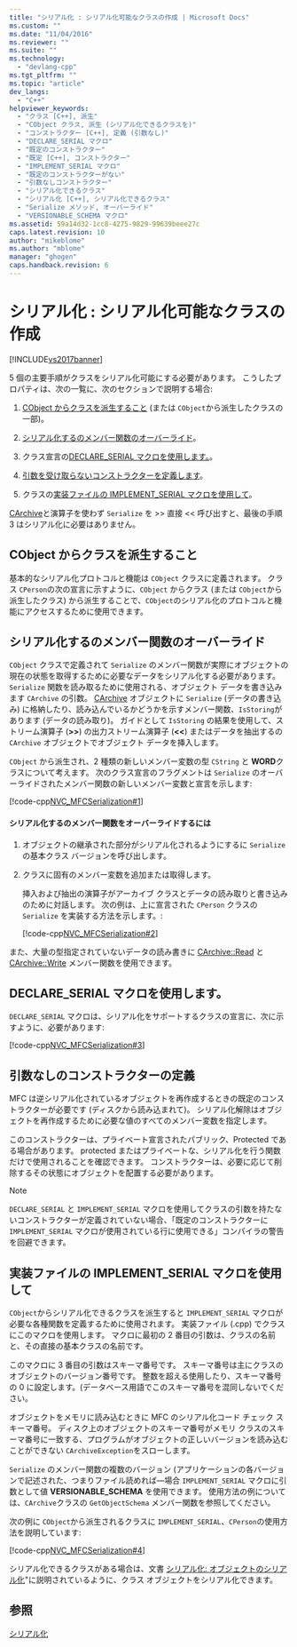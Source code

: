 ```yaml
---
title: "シリアル化 : シリアル化可能なクラスの作成 | Microsoft Docs"
ms.custom: ""
ms.date: "11/04/2016"
ms.reviewer: ""
ms.suite: ""
ms.technology: 
  - "devlang-cpp"
ms.tgt_pltfrm: ""
ms.topic: "article"
dev_langs: 
  - "C++"
helpviewer_keywords: 
  - "クラス [C++], 派生"
  - "CObject クラス, 派生 (シリアル化できるクラスを)"
  - "コンストラクター [C++], 定義 (引数なし)"
  - "DECLARE_SERIAL マクロ"
  - "既定のコンストラクター"
  - "既定 [C++], コンストラクター"
  - "IMPLEMENT_SERIAL マクロ"
  - "既定のコンストラクターがない"
  - "引数なしコンストラクター"
  - "シリアル化できるクラス"
  - "シリアル化 [C++], シリアル化できるクラス"
  - "Serialize メソッド, オーバーライド"
  - "VERSIONABLE_SCHEMA マクロ"
ms.assetid: 59a14d32-1cc8-4275-9829-99639beee27c
caps.latest.revision: 10
author: "mikeblome"
ms.author: "mblome"
manager: "ghogen"
caps.handback.revision: 6
---
```

# シリアル化 : シリアル化可能なクラスの作成
[!INCLUDE[vs2017banner](../assembler/inline/includes/vs2017banner.md)]

5 個の主要手順がクラスをシリアル化可能にする必要があります。  こうしたプロパティは、次の一覧に、次のセクションで説明する場合:  
  
1.  [CObject からクラスを派生すること](#_core_deriving_your_class_from_cobject) \(または `CObject`から派生したクラスの一部\)。  
  
2.  [シリアル化するのメンバー関数のオーバーライド](#_core_overriding_the_serialize_member_function)。  
  
3.  クラス宣言の[DECLARE\_SERIAL マクロを使用します。](#_core_using_the_declare_serial_macro)。  
  
4.  [引数を受け取らないコンストラクターを定義します](#_core_defining_a_constructor_with_no_arguments)。  
  
5.  クラスの[実装ファイルの IMPLEMENT\_SERIAL マクロを使用して](#_core_using_the_implement_serial_macro_in_the_implementation_file)。  
  
 [CArchive](../mfc/reference/carchive-class.md)と演算子を使わず `Serialize` を \>\> 直接 \<\< 呼び出すと、最後の手順 3 はシリアル化に必要はありません。  
  
##  <a name="_core_deriving_your_class_from_cobject"></a> CObject からクラスを派生すること  
 基本的なシリアル化プロトコルと機能は `CObject` クラスに定義されます。  クラス `CPerson`の次の宣言に示すように、`CObject` からクラス \(または `CObject`から派生したクラス\) から派生することで、`CObject`のシリアル化のプロトコルと機能にアクセスするために使用できます。  
  
##  <a name="_core_overriding_the_serialize_member_function"></a> シリアル化するのメンバー関数のオーバーライド  
 `CObject` クラスで定義されて `Serialize` のメンバー関数が実際にオブジェクトの現在の状態を取得するために必要なデータをシリアル化する必要があります。  `Serialize` 関数を読み取るために使用される、オブジェクト データを書き込みます `CArchive` の引数。  [CArchive](../mfc/reference/carchive-class.md) オブジェクトに `Serialize` \(データの書き込み\) に格納したり、読み込んでいるかどうかを示すメンバー関数、`IsStoring`があります \(データの読み取り\)。  ガイドとして `IsStoring` の結果を使用して、ストリーム演算子 \(**\>\>**\) の出力ストリーム演算子 \(**\<\<**\) またはデータを抽出するの `CArchive` オブジェクトでオブジェクト データを挿入します。  
  
 `CObject` から派生され、2 種類の新しいメンバー変数の型 `CString` と **WORD**クラスについて考えます。  次のクラス宣言のフラグメントは `Serialize` のオーバーライドされたメンバー関数の新しいメンバー変数と宣言を示します:  
  
 [!code-cpp[NVC_MFCSerialization#1](../mfc/codesnippet/CPP/serialization-making-a-serializable-class_1.h)]  
  
#### シリアル化するのメンバー関数をオーバーライドするには  
  
1.  オブジェクトの継承された部分がシリアル化されるようにするに `Serialize` の基本クラス バージョンを呼び出します。  
  
2.  クラスに固有のメンバー変数を追加または取得します。  
  
     挿入および抽出の演算子がアーカイブ クラスとデータの読み取りと書き込みのために対話します。  次の例は、上に宣言された `CPerson` クラスの `Serialize` を実装する方法を示します。:  
  
     [!code-cpp[NVC_MFCSerialization#2](../mfc/codesnippet/CPP/serialization-making-a-serializable-class_2.cpp)]  
  
 また、大量の型指定されていないデータの読み書きに [CArchive::Read](../Topic/CArchive::Read.md) と [CArchive::Write](../Topic/CArchive::Write.md) メンバー関数を使用できます。  
  
##  <a name="_core_using_the_declare_serial_macro"></a> DECLARE\_SERIAL マクロを使用します。  
 `DECLARE_SERIAL` マクロは、シリアル化をサポートするクラスの宣言に、次に示すように、必要があります:  
  
 [!code-cpp[NVC_MFCSerialization#3](../mfc/codesnippet/CPP/serialization-making-a-serializable-class_3.h)]  
  
##  <a name="_core_defining_a_constructor_with_no_arguments"></a> 引数なしのコンストラクターの定義  
 MFC は逆シリアル化されているオブジェクトを再作成するときの既定のコンストラクターが必要です \(ディスクから読み込まれて\)。  シリアル化解除はオブジェクトを再作成するために必要な値のすべてのメンバー変数を指定します。  
  
 このコンストラクターは、プライベート宣言されたパブリック、Protected である場合があります。  protected またはプライベートな、シリアル化を行う関数だけで使用されることを確認できます。  コンストラクターは、必要に応じて削除するその状態にオブジェクトを配置する必要があります。  
  
> [!NOTE]
>  `DECLARE_SERIAL` と `IMPLEMENT_SERIAL` マクロを使用してクラスの引数を持たないコンストラクターが定義されていない場合、「既定のコンストラクターに `IMPLEMENT_SERIAL` マクロが使用されている行に使用できる」コンパイラの警告を回避できます。  
  
##  <a name="_core_using_the_implement_serial_macro_in_the_implementation_file"></a> 実装ファイルの IMPLEMENT\_SERIAL マクロを使用して  
 `CObject`からシリアル化できるクラスを派生すると `IMPLEMENT_SERIAL` マクロが必要な各種関数を定義するために使用されます。  実装ファイル \(.cpp\) でクラスにこのマクロを使用します。  マクロに最初の 2 番目の引数は、クラスの名前と、その直接の基本クラスの名前です。  
  
 このマクロに 3 番目の引数はスキーマ番号です。  スキーマ番号は主にクラスのオブジェクトのバージョン番号です。  整数を超える使用したり、スキーマ番号の 0 に設定します。\(データベース用語でこのスキーマ番号を混同しないでください。  
  
 オブジェクトをメモリに読み込むときに MFC のシリアル化コード チェック スキーマ番号。  ディスク上のオブジェクトのスキーマ番号がメモリ クラスのスキーマ番号に一致する、プログラムがオブジェクトの正しいバージョンを読み込むことができない `CArchiveException`をスローします。  
  
 `Serialize` のメンバー関数の複数のバージョン \(アプリケーションの各バージョンで記述された、つまりファイル読めれば—場合 `IMPLEMENT_SERIAL` マクロに引数として値 **VERSIONABLE\_SCHEMA** を使用できます。  使用方法の例については、`CArchive`クラスの `GetObjectSchema` メンバー関数を参照してください。  
  
 次の例に `CObject`から派生されるクラスに `IMPLEMENT_SERIAL`、`CPerson`の使用方法を説明しています:  
  
 [!code-cpp[NVC_MFCSerialization#4](../mfc/codesnippet/CPP/serialization-making-a-serializable-class_4.cpp)]  
  
 シリアル化できるクラスがある場合は、文書 [シリアル化: オブジェクトのシリアル化](../Topic/Serialization:%20Serializing%20an%20Object.md)"に説明されているように、クラス オブジェクトをシリアル化できます。  
  
## 参照  
 [シリアル化](../Topic/Serialization%20in%20MFC.md)